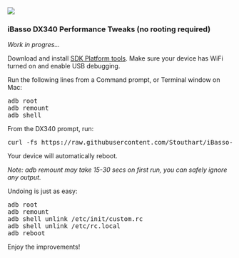 <img src="https://ibasso.com/wp-content/uploads/2024/12/2024-12-24469.webp" />
<h3>iBasso DX340 Performance Tweaks (no rooting required)</h3>

<i>Work in progres...</i>

Download and install <a href="https://developer.android.com/tools/releases/platform-tools" target="_blank">SDK Platform tools</a>. Make sure your device has WiFi turned on and enable USB debugging.

Run the following lines from a Command prompt, or Terminal window on Mac:
<pre>
adb root
adb remount
adb shell
</pre>
From the DX340 prompt, run:
<pre>
curl -fs https://raw.githubusercontent.com/Stouthart/iBasso-DX340/refs/heads/main/tweak.sh | $SHELL 
</pre>

Your device will automatically reboot.

<i>Note: adb remount may take 15-30 secs on first run, you can safely ignore any output.</i>

Undoing is just as easy:
<pre>
adb root
adb remount
adb shell unlink /etc/init/custom.rc
adb shell unlink /etc/rc.local
adb reboot
</pre>

Enjoy the improvements!
